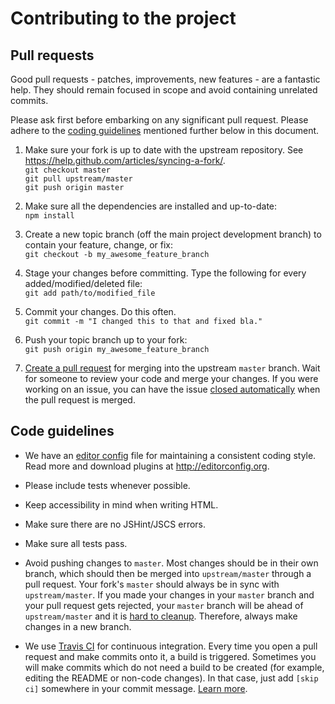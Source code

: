 # Contributing to the project

## Pull requests
Good pull requests - patches, improvements, new features - are a fantastic help.
They should remain focused in scope and avoid containing unrelated commits.

Please ask first before embarking on any significant pull request.
Please adhere to the [coding guidelines](#code-guidelines) mentioned further below in this document.

1. Make sure your fork is up to date with the upstream repository. See https://help.github.com/articles/syncing-a-fork/.  
`git checkout master`  
`git pull upstream/master`  
`git push origin master`

2. Make sure all the dependencies are installed and up-to-date:  
`npm install`

3. Create a new topic branch (off the main project development branch) to contain your feature, change, or fix:  
`git checkout -b my_awesome_feature_branch`

4. Stage your changes before committing. Type the following for every added/modified/deleted file:  
`git add path/to/modified_file`

5. Commit your changes. Do this often.  
`git commit -m "I changed this to that and fixed bla."`

6. Push your topic branch up to your fork:  
`git push origin my_awesome_feature_branch`

6. [Create a pull request](https://help.github.com/articles/creating-a-pull-request) for merging into the upstream `master` branch.
Wait for someone to review your code and merge your changes.
If you were working on an issue, you can have the issue [closed automatically](https://github.com/blog/1506-closing-issues-via-pull-requests) when the pull request is merged.

## Code guidelines ##
* We have an [editor config](.editorconfig) file for maintaining a consistent coding style.
  Read more and download plugins at <http://editorconfig.org>.

* Please include tests whenever possible.

* Keep accessibility in mind when writing HTML.

* Make sure there are no JSHint/JSCS errors.

* Make sure all tests pass.

* Avoid pushing changes to `master`. Most changes should be in their own branch, which should then be merged into `upstream/master` through a pull request.
  Your fork's `master` should always be in sync with `upstream/master`. If you made your changes in your `master` branch and your pull request gets rejected,
  your `master` branch will be ahead of `upstream/master` and it is [hard to cleanup](http://stackoverflow.com/questions/5916329/cleanup-git-master-branch-and-move-some-commit-to-new-branch).
  Therefore, always make changes in a new branch.

* We use [Travis CI](https://travis-ci.org/) for continuous integration. Every time you open a pull request and make commits onto it, a build is triggered.
  Sometimes you will make commits which do not need a build to be created (for example, editing the README or non-code changes). In that case, just add
  `[skip ci]` somewhere in your commit message. [Learn more](http://docs.travis-ci.com/user/how-to-skip-a-build/).
